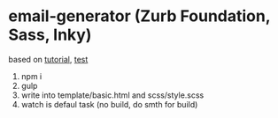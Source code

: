 # email-generator (Zurb Foundation, Sass, Inky)
based on [tutorial](https://youtu.be/xr0n99vrHq0), [test](https://www.putsmail.com/)
1. npm i
1. gulp
1. write into template/basic.html and scss/style.scss
1. watch is defaul task (no build, do smth for build)